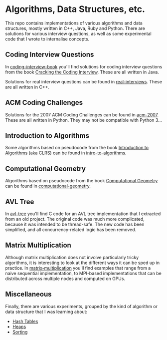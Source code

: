 # Algorithms, Data Structures, etc.

This repo contains implementations of various algorithms and data structures, mostly written in C++, Java, Ruby and Python. There are solutions for various interview questions, as well as some experimental code that I wrote to internalise concepts.

## Coding Interview Questions

In [coding-interview-book](./coding-interview-book) you'll find solutions for coding interview questions from the book [Cracking the Coding Interview](http://www.crackingthecodinginterview.com/). These are all written in Java.

Solutions for real interview questions can be found in [real-interviews](./real-interviews). These are all written in C++.

## ACM Coding Challenges

Solutions for the 2007 ACM Coding Challenges can be found in [acm-2007](./acm-2007). These are all written in Python. They may not be compatible with Python 3...

## Introduction to Algorithms

Some algorithms based on pseudocode from the book [Introduction to Algorithms](https://mitpress.mit.edu/books/introduction-algorithms-third-edition) (aka CLRS) can be found in [intro-to-algorithms](./intro-to-algorithms).

## Computational Geometry

Algorithms based on pseudocode from the book [Computational Geometry](https://www.springer.com/gp/book/9783540779735) can be found in [computational-geometry](./computational-geometry).

## AVL Tree

In [avl-tree](./avl-tree) you'll find C code for an AVL tree implementation that I extracted from an old project. The original code was much more complicated, because it was intended to be thread-safe. The new code has been simplified, and all concurrency-related logic has been removed.

## Matrix Multiplication

Although matrix multiplication does not involve particularly tricky algorithms, it is interesting to look at the different ways it can be sped up in practice. In [matrix-multiplication](./matrix-multiplication) you'll find examples that range from a naive sequential implementation, to MPI-based implementations that can be distributed across multiple nodes and computed on GPUs.

## Miscellaneous

Finally, there are various experiments, grouped by the kind of algorithm or data structure that I was learning about:

* [Hash Tables](./hash-tables)
* [Heaps](./heaps)
* [Sorting](./sorting)
